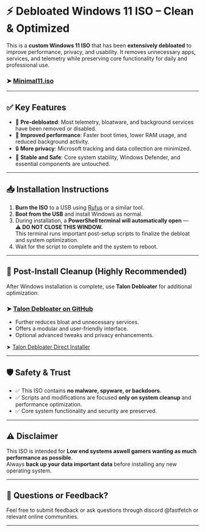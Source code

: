 # ⚡ Debloated Windows 11 ISO – Clean & Optimized

This is a **custom Windows 11 ISO** that has been **extensively debloated** to improve performance, privacy, and usability. It removes unnecessary apps, services, and telemetry while preserving core functionality for daily and professional use.

### ➤ [Minimal11.iso](https://drive.google.com/file/d/1UrKGW0lAF94_p-ptZ4BNj3DysBJUuAdb/view)

---

## ✅ Key Features

- 🔧 **Pre-debloated**: Most telemetry, bloatware, and background services have been removed or disabled.
- 🚀 **Improved performance**: Faster boot times, lower RAM usage, and reduced background activity.
- 🔒 **More privacy**: Microsoft tracking and data collection are minimized.
- 🎯 **Stable and Safe**: Core system stability, Windows Defender, and essential components are untouched.

---

## 📥 Installation Instructions

1. **Burn the ISO** to a USB using [Rufus](https://rufus.ie/) or a similar tool.
2. **Boot from the USB** and install Windows as normal.
3. During installation, a **PowerShell terminal will automatically open** —  
   **⚠️ DO NOT CLOSE THIS WINDOW.**  
   This terminal runs important post-setup scripts to finalize the debloat and system optimization.
4. Wait for the script to complete and the system to reboot.

---

## 🧼 Post-Install Cleanup (Highly Recommended)

After Windows installation is complete, use **Talon Debloater** for additional optimization:

### ➤ [Talon Debloater on GitHub](https://github.com/ravendevteam/talon)

- Further reduces bloat and unnecessary services.
- Offers a modular and user-friendly interface.
- Optional advanced tweaks and privacy enhancements.

➤ [Talon Debloater Direct Installer](https://code.ravendevteam.org/talon/talon.zip)

---

## 🛡️ Safety & Trust

- ✅ This ISO contains **no malware, spyware, or backdoors**.
- ✅ Scripts and modifications are focused **only on system cleanup** and performance optimization.
- ✅ Core system functionality and security are preserved.

---

## ⚠️ Disclaimer

This ISO is intended for **Low end systems aswell gamers wanting as much performance as possible**.  
Always **back up your data important data** before installing any new operating system.

---

## 💬 Questions or Feedback?

Feel free to submit feedback or ask questions through discord @fastfetch or relevant online communities.

---
